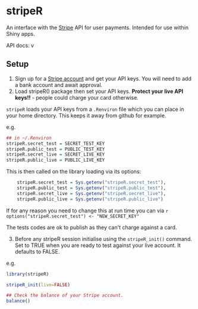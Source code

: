 # stripeR

An interface with the [Stripe](https://stripe.com) API for user payments.  Intended for use within Shiny apps. 

API docs: v

## Setup

1. Sign up for a [Stripe account](https://dashboard.stripe.com/register) and get your API keys.  You will need to add a bank account and await approval.
2. Load stripeR() package then set your API keys.  **Protect your live API keys!!** - people could charge your card otherwise.

`stripeR` loads your API keys from a `.Renviron` file which you can place in your home directory.  This keeps it away from github for example. 

e.g.

```r
## in ~/.Renviron
stripeR.secret_test = SECRET_TEST_KEY
stripeR.public_test = PUBLIC_TEST_KEY
stripeR.secret_live = SECRET_LIVE_KEY
stripeR.public_live = PUBLIC_LIVE_KEY

```

This is then called on the library loading via its options: 
 
```r
    stripeR.secret_test = Sys.getenv("stripeR.secret_test"),
    stripeR.public_test = Sys.getenv("stripeR.public_test"),
    stripeR.secret_live = Sys.getenv("stripeR.secret_live"), 
    stripeR.public_live = Sys.getenv("stripeR.public_live") 
```

If for any reason you need to change this at run time you can via `r options("stripeR.secret_test") <- "NEW_SECRET_KEY"`

The tests codes are ok to publish as they can't charge against a card. 

3. Before any stripeR session initialise using the `stripeR_init()` command.  Set to TRUE when you are ready to test against your live account.  It defaults to FALSE.

e.g.

```r
library(stripeR)

stripeR_init(live=FALSE)

## Check the balance of your Stripe account.
balance()

```
